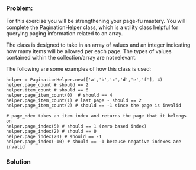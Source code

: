 ### Problem:
<p>For this exercise you will be strengthening  your page-fu mastery.  You will complete the PaginationHelper class, which is a utility class helpful for querying paging information related to an array. </p>
<p>The class is designed to take in an array of values and an integer indicating how many items will be allowed per each page. The types of values contained within the collection/array are not relevant. </p>
<p>The following are some examples of how this class is used:</p>
<pre style="display: none;"><code class="language-javascript"><span class="hljs-keyword">var</span> helper = <span class="hljs-keyword">new</span> PaginationHelper([<span class="hljs-string">&apos;a&apos;</span>,<span class="hljs-string">&apos;b&apos;</span>,<span class="hljs-string">&apos;c&apos;</span>,<span class="hljs-string">&apos;d&apos;</span>,<span class="hljs-string">&apos;e&apos;</span>,<span class="hljs-string">&apos;f&apos;</span>], <span class="hljs-number">4</span>);
helper.pageCount(); <span class="hljs-comment">//should == 2</span>
helper.itemCount(); <span class="hljs-comment">//should == 6</span>
helper.pageItemCount(<span class="hljs-number">0</span>); <span class="hljs-comment">//should == 4</span>
helper.pageItemCount(<span class="hljs-number">1</span>); <span class="hljs-comment">// last page - should == 2</span>
helper.pageItemCount(<span class="hljs-number">2</span>); <span class="hljs-comment">// should == -1 since the page is invalid</span>

<span class="hljs-comment">// pageIndex takes an item index and returns the page that it belongs on</span>
helper.pageIndex(<span class="hljs-number">5</span>); <span class="hljs-comment">//should == 1 (zero based index)</span>
helper.pageIndex(<span class="hljs-number">2</span>); <span class="hljs-comment">//should == 0</span>
helper.pageIndex(<span class="hljs-number">20</span>); <span class="hljs-comment">//should == -1</span>
helper.pageIndex(<span class="hljs-number">-10</span>); <span class="hljs-comment">//should == -1</span></code></pre>
<pre style="display: none;"><code class="language-java">PaginationHelper&lt;Character&gt; helper = <span class="hljs-keyword">new</span> PaginationHelper(Arrays.asList(<span class="hljs-string">&apos;a&apos;</span>, <span class="hljs-string">&apos;b&apos;</span>, <span class="hljs-string">&apos;c&apos;</span>, <span class="hljs-string">&apos;d&apos;</span>, <span class="hljs-string">&apos;e&apos;</span>, <span class="hljs-string">&apos;f&apos;</span>), <span class="hljs-number">4</span>);
helper.pageCount(); <span class="hljs-comment">//should == 2</span>
helper.itemCount(); <span class="hljs-comment">//should == 6</span>
helper.pageItemCount(<span class="hljs-number">0</span>); <span class="hljs-comment">//should == 4</span>
helper.pageItemCount(<span class="hljs-number">1</span>); <span class="hljs-comment">// last page - should == 2</span>
helper.pageItemCount(<span class="hljs-number">2</span>); <span class="hljs-comment">// should == -1 since the page is invalid</span>

<span class="hljs-comment">// pageIndex takes an item index and returns the page that it belongs on</span>
helper.pageIndex(<span class="hljs-number">5</span>); <span class="hljs-comment">//should == 1 (zero based index)</span>
helper.pageIndex(<span class="hljs-number">2</span>); <span class="hljs-comment">//should == 0</span>
helper.pageIndex(<span class="hljs-number">20</span>); <span class="hljs-comment">//should == -1</span>
helper.pageIndex(-<span class="hljs-number">10</span>); <span class="hljs-comment">//should == -1</span></code></pre>
<pre style="display: none;"><code class="language-coffeescript">helper = <span class="hljs-keyword">new</span> PaginationHelper([<span class="hljs-string">&apos;a&apos;</span>,<span class="hljs-string">&apos;b&apos;</span>,<span class="hljs-string">&apos;c&apos;</span>,<span class="hljs-string">&apos;d&apos;</span>,<span class="hljs-string">&apos;e&apos;</span>,<span class="hljs-string">&apos;f&apos;</span>], <span class="hljs-number">4</span>)
helper.pageCount() <span class="hljs-comment"># should == 2</span>
helper.itemCount() <span class="hljs-comment"># should == 6</span>
helper.pageItemCount(<span class="hljs-number">0</span>)  <span class="hljs-comment"># should == 4</span>
helper.pageItemCount(<span class="hljs-number">1</span>) <span class="hljs-comment"># last page - should == 2</span>
helper.pageItemCount(<span class="hljs-number">2</span>) <span class="hljs-comment"># should == -1 since the page is invalid</span>

<span class="hljs-comment"># pageIndex takes an item index and returns the page that it belongs on</span>
helper.pageIndex(<span class="hljs-number">5</span>) <span class="hljs-comment"># should == 1 (zero based index)</span>
helper.pageIndex(<span class="hljs-number">2</span>) <span class="hljs-comment"># should == 0</span>
helper.pageIndex(<span class="hljs-number">20</span>) <span class="hljs-comment"># should == -1</span>
helper.pageIndex(<span class="hljs-number">-10</span>) <span class="hljs-comment"># should == -1</span></code></pre>
<pre><code class="language-ruby">helper = PaginationHelper.new([<span class="hljs-string">&apos;a&apos;</span>,<span class="hljs-string">&apos;b&apos;</span>,<span class="hljs-string">&apos;c&apos;</span>,<span class="hljs-string">&apos;d&apos;</span>,<span class="hljs-string">&apos;e&apos;</span>,<span class="hljs-string">&apos;f&apos;</span>], <span class="hljs-number">4</span>)
helper.page_count <span class="hljs-comment"># should == 2</span>
helper.item_count <span class="hljs-comment"># should == 6</span>
helper.page_item_count(<span class="hljs-number">0</span>)  <span class="hljs-comment"># should == 4</span>
helper.page_item_count(<span class="hljs-number">1</span>) <span class="hljs-comment"># last page - should == 2</span>
helper.page_item_count(<span class="hljs-number">2</span>) <span class="hljs-comment"># should == -1 since the page is invalid</span>

<span class="hljs-comment"># page_ndex takes an item index and returns the page that it belongs on</span>
helper.page_index(<span class="hljs-number">5</span>) <span class="hljs-comment"># should == 1 (zero based index)</span>
helper.page_index(<span class="hljs-number">2</span>) <span class="hljs-comment"># should == 0</span>
helper.page_index(<span class="hljs-number">20</span>) <span class="hljs-comment"># should == -1</span>
helper.page_index(-<span class="hljs-number">10</span>) <span class="hljs-comment"># should == -1 because negative indexes are invalid</span></code></pre>
<pre style="display: none;"><code class="language-haskell"><span class="hljs-title">collection</span>   = [&apos;a&apos;,&apos;b&apos;,&apos;c&apos;,&apos;d&apos;,&apos;e&apos;,&apos;f&apos;]
<span class="hljs-title">itemsPerPage</span> = <span class="hljs-number">4</span>

<span class="hljs-title">pageCount</span> collection itemsPerPage       `shouldBe` <span class="hljs-number">2</span>
<span class="hljs-title">itemCount</span> collection itemsPerPage       `shouldBe` <span class="hljs-number">6</span>

<span class="hljs-title">pageItemCount</span> collection itemsPerPage <span class="hljs-number">0</span> `shouldBe` <span class="hljs-type">Just</span> <span class="hljs-number">4</span> <span class="hljs-comment">-- four of six items</span>
<span class="hljs-title">pageItemCount</span> collection itemsPerPage <span class="hljs-number">1</span> `shouldBe` <span class="hljs-type">Just</span> <span class="hljs-number">2</span> <span class="hljs-comment">-- the last two items</span>
<span class="hljs-title">pageItemCount</span> collection itemsPerPage <span class="hljs-number">3</span> `shouldBe` <span class="hljs-type">Nothing</span> <span class="hljs-comment">-- page doesn&apos;t exist</span>

<span class="hljs-title">pageIndex</span> collection itemsPerPage  <span class="hljs-number">0</span>    `shouldBe` <span class="hljs-type">Just</span> <span class="hljs-number">0</span> <span class="hljs-comment">-- zero based index</span>
<span class="hljs-title">pageIndex</span> collection itemsPerPage  <span class="hljs-number">5</span>    `shouldBe` <span class="hljs-type">Just</span> <span class="hljs-number">1</span> 
<span class="hljs-title">pageIndex</span> collection itemsPerPage <span class="hljs-number">20</span>    `shouldBe` <span class="hljs-type">Nothing</span>
<span class="hljs-title">pageIndex</span> collection itemsPerPage (<span class="hljs-number">-20</span>) `shouldBe` <span class="hljs-type">Nothing</span></code></pre>
<pre style="display: none;"><code class="language-python">helper = PaginationHelper([<span class="hljs-string">&apos;a&apos;</span>,<span class="hljs-string">&apos;b&apos;</span>,<span class="hljs-string">&apos;c&apos;</span>,<span class="hljs-string">&apos;d&apos;</span>,<span class="hljs-string">&apos;e&apos;</span>,<span class="hljs-string">&apos;f&apos;</span>], <span class="hljs-number">4</span>)
helper.page_count <span class="hljs-comment"># should == 2</span>
helper.item_count <span class="hljs-comment"># should == 6</span>
helper.page_item_count(<span class="hljs-number">0</span>)  <span class="hljs-comment"># should == 4</span>
helper.page_item_count(<span class="hljs-number">1</span>) <span class="hljs-comment"># last page - should == 2</span>
helper.page_item_count(<span class="hljs-number">2</span>) <span class="hljs-comment"># should == -1 since the page is invalid</span>

<span class="hljs-comment"># page_ndex takes an item index and returns the page that it belongs on</span>
helper.page_index(<span class="hljs-number">5</span>) <span class="hljs-comment"># should == 1 (zero based index)</span>
helper.page_index(<span class="hljs-number">2</span>) <span class="hljs-comment"># should == 0</span>
helper.page_index(<span class="hljs-number">20</span>) <span class="hljs-comment"># should == -1</span>
helper.page_index(<span class="hljs-number">-10</span>) <span class="hljs-comment"># should == -1 because negative indexes are invalid</span></code></pre>
<pre style="display: none;"><code class="language-csharp"><span class="hljs-keyword">var</span> helper = <span class="hljs-keyword">new</span> PaginationHelper&lt;<span class="hljs-keyword">char</span>&gt;(<span class="hljs-keyword">new</span> List&lt;<span class="hljs-keyword">char</span>&gt;{<span class="hljs-string">&apos;a&apos;</span>, <span class="hljs-string">&apos;b&apos;</span>, <span class="hljs-string">&apos;c&apos;</span>, <span class="hljs-string">&apos;d&apos;</span>, <span class="hljs-string">&apos;e&apos;</span>, <span class="hljs-string">&apos;f&apos;</span>}, <span class="hljs-number">4</span>);
helper.PageCount; <span class="hljs-comment">//should == 2</span>
helper.ItemCount; <span class="hljs-comment">//should == 6</span>
helper.PageItemCount(<span class="hljs-number">0</span>); <span class="hljs-comment">//should == 4</span>
helper.PageItemCount(<span class="hljs-number">1</span>); <span class="hljs-comment">// last page - should == 2</span>
helper.PageItemCount(<span class="hljs-number">2</span>); <span class="hljs-comment">// should == -1 since the page is invalid</span>

<span class="hljs-comment">// pageIndex takes an item index and returns the page that it belongs on</span>
helper.PageIndex(<span class="hljs-number">5</span>); <span class="hljs-comment">//should == 1 (zero based index)</span>
helper.PageIndex(<span class="hljs-number">2</span>); <span class="hljs-comment">//should == 0</span>
helper.PageIndex(<span class="hljs-number">20</span>); <span class="hljs-comment">//should == -1</span>
helper.PageIndex(<span class="hljs-number">-10</span>); <span class="hljs-comment">//should == -1</span></code></pre>

### Solution